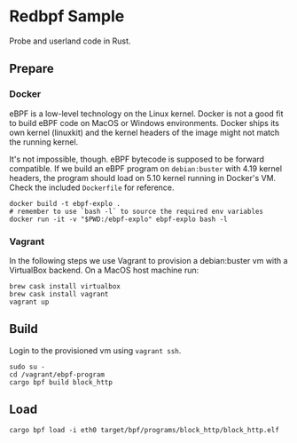 # Redbpf Sample

Probe and userland code in Rust.

## Prepare

### Docker

eBPF is a low-level technology on the Linux kernel. Docker is not a good fit to build eBPF code on MacOS or Windows environments. Docker ships its own kernel (linuxkit) and the kernel headers of the image might not match the running kernel.

It's not impossible, though. eBPF bytecode is supposed to be forward compatible. If we build an eBPF program on `debian:buster` with 4.19 kernel headers, the program should load on 5.10 kernel running in Docker's VM. Check the included `Dockerfile` for reference.

```
docker build -t ebpf-explo .
# remember to use `bash -l` to source the required env variables
docker run -it -v "$PWD:/ebpf-explo" ebpf-explo bash -l
```

### Vagrant

In the following steps we use Vagrant to provision a debian:buster vm with a VirtualBox backend. On a MacOS host machine run:

```
brew cask install virtualbox
brew cask install vagrant
vagrant up
```

## Build

Login to the provisioned vm using `vagrant ssh`.

```
sudo su -
cd /vagrant/ebpf-program
cargo bpf build block_http
```

## Load

```
cargo bpf load -i eth0 target/bpf/programs/block_http/block_http.elf
```
